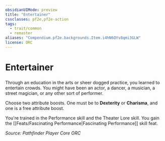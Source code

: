 ```yaml
---
obsidianUIMode: preview
title: "Entertainer"
cssclasses: pf2e,pf2e-action
tags:
  - trait/common
  - remaster
aliases: "Compendium.pf2e.backgrounds.Item.i4hN6OYv8qmi3GLW"
license: ORC
---
```

# Entertainer

### 






Through an education in the arts or sheer dogged practice, you learned to entertain crowds. You might have been an actor, a dancer, a musician, a street magician, or any other sort of performer.

Choose two attribute boosts. One must be to **Dexterity** or **Charisma**, and one is a free attribute boost.

You're trained in the Performance skill and the Theater Lore skill. You gain the [[Feats/Fascinating Performance|Fascinating Performance]] skill feat.

*Source: Pathfinder Player Core*
*ORC*